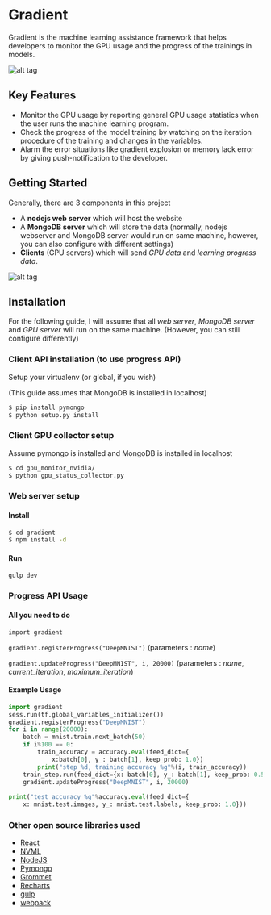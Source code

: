 # Gradient
Gradient is the machine learning assistance framework that helps developers to monitor the GPU usage and the progress of the trainings in models.

![alt tag](https://cloud.githubusercontent.com/assets/14136146/21643493/ec884d5c-d2cb-11e6-9ca7-1f0ecf254413.png)

## Key Features
* Monitor the GPU usage by reporting general GPU usage statistics when the user runs the machine learning program.
* Check the progress of the model training by watching on the iteration procedure of the training and changes in the variables.
* Alarm the error situations like gradient explosion or memory lack error  by giving push-notification to the developer.

## Getting Started
Generally, there are 3 components in this project

* A **nodejs web server** which will host the website
* A **MongoDB server** which will store the data 
(normally, nodejs webserver and MongoDB server would run on same machine, however, you can also configure with different settings)
*  **Clients**  (GPU servers) which will send *GPU data* and *learning progress data*.

![alt tag](https://cloud.githubusercontent.com/assets/14136146/21645024/c3115b1e-d2d3-11e6-9e07-6b17136cfe22.png)

## Installation
For the following guide, I will assume that all *web server*, *MongoDB server* and *GPU server* will run on the same machine. (However, you can still configure differently)

### Client API installation (to use progress API)
Setup your virtualenv (or global, if you wish)

(This guide assumes that MongoDB is installed in localhost)
```sh
$ pip install pymongo
$ python setup.py install
```


### Client GPU collector setup
Assume pymongo is installed and MongoDB is installed in localhost
```sh
$ cd gpu_monitor_nvidia/
$ python gpu_status_collector.py
```


### Web server setup
#### Install
```sh
$ cd gradient
$ npm install -d
```
#### Run
```sh
gulp dev
```




### Progress API Usage
#### All you need to do
`import gradient`

`gradient.registerProgress("DeepMNIST")` (parameters : *name*)

`gradient.updateProgress("DeepMNIST", i, 20000)` (parameters : *name*, *current_iteration*, *maximum_iteration*)
#### Example Usage
```python
import gradient
sess.run(tf.global_variables_initializer())
gradient.registerProgress("DeepMNIST")
for i in range(20000):
    batch = mnist.train.next_batch(50)
    if i%100 == 0:
        train_accuracy = accuracy.eval(feed_dict={
            x:batch[0], y_: batch[1], keep_prob: 1.0})
        print("step %d, training accuracy %g"%(i, train_accuracy))
    train_step.run(feed_dict={x: batch[0], y_: batch[1], keep_prob: 0.5})
    gradient.updateProgress("DeepMNIST", i, 20000)
   
print("test accuracy %g"%accuracy.eval(feed_dict={
    x: mnist.test.images, y_: mnist.test.labels, keep_prob: 1.0}))
```



### Other open source libraries used
* [React](https://facebook.github.io/react/)
* [NVML](https://developer.nvidia.com/nvidia-management-library-nvml)
* [NodeJS](https://nodejs.org/en/)
* [Pymongo](https://api.mongodb.com/python/current/)
* [Grommet](https://github.com/grommet/grommet)
* [Recharts](http://recharts.org/#/en-US/)
* [gulp](http://gulpjs.com/)
* [webpack](https://webpack.github.io/)







